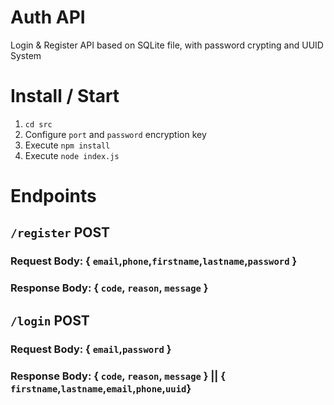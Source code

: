 # Auth API
Login &amp; Register API based on SQLite file, with password crypting and UUID System

# Install / Start
1. `cd src` 
2. Configure `port` and `password` encryption key
3. Execute `npm install`
4. Execute `node index.js`

# Endpoints
## `/register` POST
### Request Body: { `email`,`phone`,`firstname`,`lastname`,`password` }
### Response Body: { `code`, `reason`, `message` }
## `/login` POST
### Request Body: { `email`,`password` }
### Response Body: { `code`, `reason`, `message` } || { `firstname`,`lastname`,`email`,`phone`,`uuid`}
